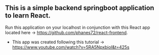 <h2>This is a simple backend springboot application to learn React.</h2>  

Run this application on your localhost in conjunction with this React app located here -> <a>https://github.com/phanes72/react-frontend</a>.

* This app was created following this tutorial -> <a>https://www.youtube.com/watch?v=5RA5NpxbioI&t=425s</a>
